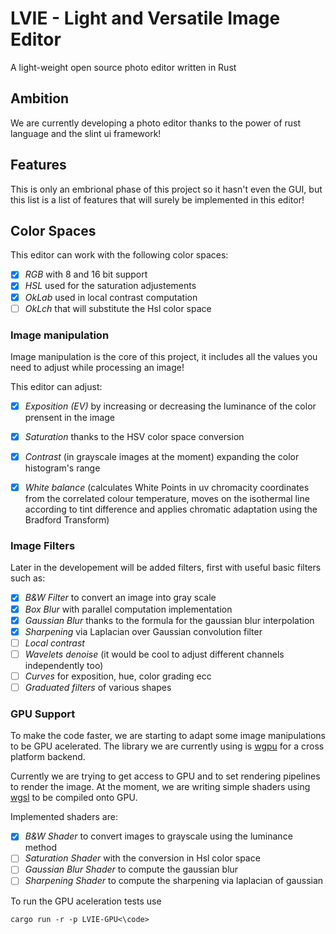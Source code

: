 # LVIE - Light and Versatile Image Editor
A light-weight open source photo editor written in Rust

## Ambition
We are currently developing a photo editor thanks to the power of rust language and the slint ui framework!

## Features
This is only an embrional phase of this project so it hasn't even the GUI, but this list is a list of features that will surely be implemented in this editor!

## Color Spaces
This editor can work with the following color spaces:
- [X] *RGB* with 8 and 16 bit support
- [X] *HSL* used for the saturation adjustements
- [X] *OkLab* used in local contrast computation
- [ ] *OkLch* that will substitute the Hsl color space

### Image manipulation
Image manipulation is the core of this project, it includes all the values you need to adjust while processing an image!

This editor can adjust:
- [X] *Exposition (EV)* by increasing or decreasing the luminance of the color prensent in the image
- [X] *Saturation* thanks to the HSV color space conversion
- [X] *Contrast* (in grayscale images at the moment) expanding the color histogram's range
- [X] *White balance* (calculates White Points in uv chromacity coordinates from the correlated colour temperature, moves on the isothermal line according to tint difference and applies chromatic adaptation using the Bradford Transform)


### Image Filters
Later in the developement will be added filters, first with useful basic filters such as:
- [X] *B&W Filter* to convert an image into gray scale
- [X] *Box Blur* with parallel computation implementation
- [X] *Gaussian Blur* thanks to the formula for the gaussian blur interpolation
- [X] *Sharpening* via Laplacian over Gaussian convolution filter
- [ ] *Local contrast*
- [ ] *Wavelets denoise* (it would be cool to adjust different channels independently too)
- [ ] *Curves* for exposition, hue, color grading ecc
- [ ] *Graduated filters* of various shapes

### GPU Support
To make the code faster, we are starting to adapt some image manipulations to be GPU acelerated.
The library we are currently using is [wgpu](https://github.com/gfx-rs/wgpu) for a cross platform backend.

Currently we are trying to get access to GPU and to set rendering pipelines to render the image.
At the moment, we are writing simple shaders using [wgsl](https://www.w3.org/TR/WGSL/) to be compiled onto GPU.

Implemented shaders are:
- [X] *B&W Shader* to convert images to grayscale using the luminance method
- [ ] *Saturation Shader* with the conversion in Hsl color space
- [ ] *Gaussian Blur Shader* to compute the gaussian blur
- [ ] *Sharpening Shader* to compute the sharpening via laplacian of gaussian

To run the GPU aceleration tests use

<code>cargo run -r -p LVIE-GPU<\code>